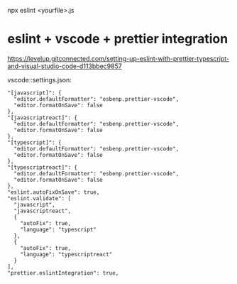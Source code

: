 npx eslint \<yourfile>.js

# eslint + vscode + prettier integration

https://levelup.gitconnected.com/setting-up-eslint-with-prettier-typescript-and-visual-studio-code-d113bbec9857

vscode::settings.json:

```
"[javascript]": {
  "editor.defaultFormatter": "esbenp.prettier-vscode",
  "editor.formatOnSave": false
},
"[javascriptreact]": {
  "editor.defaultFormatter": "esbenp.prettier-vscode",
  "editor.formatOnSave": false
},
"[typescript]": {
  "editor.defaultFormatter": "esbenp.prettier-vscode",
  "editor.formatOnSave": false
},
"[typescriptreact]": {
  "editor.defaultFormatter": "esbenp.prettier-vscode",
  "editor.formatOnSave": false
},
"eslint.autoFixOnSave": true,
"eslint.validate": [
  "javascript",
  "javascriptreact",
  {
    "autoFix": true,
    "language": "typescript"
  },
  {
    "autoFix": true,
    "language": "typescriptreact"
  }
],
"prettier.eslintIntegration": true,
```
